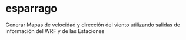 # esparrago
Generar Mapas de velocidad y dirección del viento utilizando salidas de información del WRF y de las Estaciones
